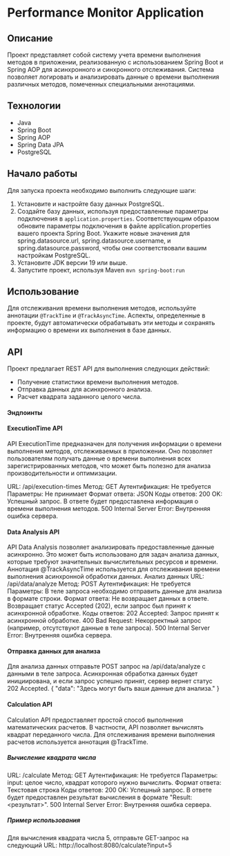 # Performance Monitor Application

## Описание

Проект представляет собой систему учета времени выполнения методов в приложении, реализованную с использованием Spring Boot и Spring AOP для асинхронного и синхронного отслеживания. Система позволяет логировать и анализировать данные о времени выполнения различных методов, помеченных специальными аннотациями.

## Технологии

- Java
- Spring Boot
- Spring AOP
- Spring Data JPA
- PostgreSQL

## Начало работы

Для запуска проекта необходимо выполнить следующие шаги:

1. Установите и настройте базу данных PostgreSQL.
2. Создайте базу данных, используя предоставленные параметры подключения в `application.properties`.
   Соответствующим образом обновите параметры подключения в файле application.properties вашего проекта Spring Boot. Укажите новые значения для spring.datasource.url, spring.datasource.username, и spring.datasource.password, чтобы они соответствовали вашим настройкам PostgreSQL.
3. Установите JDK версии 19 или выше.
4. Запустите проект, используя Maven  `mvn spring-boot:run`

## Использование

Для отслеживания времени выполнения методов, используйте аннотации `@TrackTime` и `@TrackAsyncTime`. Аспекты, определенные в проекте, будут автоматически обрабатывать эти методы и сохранять информацию о времени их выполнения в базе данных.


## API

Проект предлагает REST API для выполнения следующих действий:

- Получение статистики времени выполнения методов.
- Отправка данных для асинхронного анализа.
- Расчет квадрата заданного целого числа.

#### Эндпоинты
#### ExecutionTime API
API ExecutionTime предназначен для получения информации о времени выполнения методов, отслеживаемых в приложении. Оно позволяет пользователям получать данные о времени выполнения всех зарегистрированных методов, что может быть полезно для анализа производительности и оптимизации.

URL: /api/execution-times
Метод: GET
Аутентификация: Не требуется
Параметры: Не принимает
Формат ответа: JSON
Коды ответов:
200 OK: Успешный запрос. В ответе будет предоставлена информация о времени выполнения методов.
500 Internal Server Error: Внутренняя ошибка сервера.
#### Data Analysis API

API Data Analysis позволяет анализировать предоставленные данные асинхронно. Это может быть использовано для задач анализа данных, которые требуют значительных вычислительных ресурсов и времени. Аннотация @TrackAsyncTime используется для отслеживания времени выполнения асинхронной обработки данных.
Анализ данных
URL: /api/data/analyze
Метод: POST
Аутентификация: Не требуется
Параметры:
В теле запроса необходимо отправить данные для анализа в формате строки.
Формат ответа: Не возвращает данных в ответе. Возвращает статус Accepted (202), если запрос был принят к асинхронной обработке.
Коды ответов:
202 Accepted: Запрос принят к асинхронной обработке.
400 Bad Request: Некорректный запрос (например, отсутствуют данные в теле запроса).
500 Internal Server Error: Внутренняя ошибка сервера.
#### Отправка данных для анализа
Для анализа данных отправьте POST запрос на /api/data/analyze с данными в теле запроса. Асинхронная обработка данных будет инициирована, и если запрос успешно принят, сервер вернет статус 202 Accepted.
{
"data": "Здесь могут быть ваши данные для анализа."
}
#### Calculation API
Calculation API предоставляет простой способ выполнения математических расчетов. В частности, API позволяет вычислять квадрат переданного числа. Для отслеживания времени выполнения расчетов используется аннотация @TrackTime.

##### Вычисление квадрата числа
URL: /calculate
Метод: GET
Аутентификация: Не требуется
Параметры:
input: целое число, квадрат которого нужно вычислить.
Формат ответа: Текстовая строка
Коды ответов:
200 OK: Успешный запрос. В ответе будет предоставлен результат вычисления в формате "Result: <результат>".
500 Internal Server Error: Внутренняя ошибка сервера.

##### Пример использования

Для вычисления квадрата числа 5, отправьте GET-запрос на следующий URL:
http://localhost:8080/calculate?input=5






